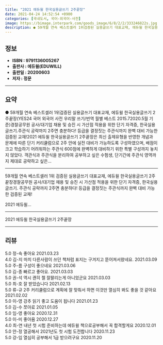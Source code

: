 ```yaml
---
title: "2021 에듀윌 한국실용글쓰기 2주끝장"
date: 2021-04-24 14:52:54 +0900
categories: [국내도서, 국어-외국어-사전]
image: https://bimage.interpark.com/goods_image/6/8/2/2/333246822s.jpg
description: ● 59개월 연속 베스트셀러 1위검증된 실용글쓰기 대표교재, 에듀윌 한국실용글쓰기 2주끝장(YES24 국어 외국어 사전 우리말 쓰기/번역 월별 베스트 2015.72020.5월 기준)경찰공무원   공사/대기업 채용 및 승진 시 가산점 적용을 위한 단기 자격증, 한국실용글쓰기.주관식 공략
---
```


## **정보**

- **ISBN : 9791136005267**
- **출판사 : 에듀윌(EDUWILL)**
- **출판일 : 20200603**
- **저자 : 정문**

------



## **요약**

●  59개월 연속 베스트셀러 1위검증된 실용글쓰기 대표교재, 에듀윌 한국실용글쓰기 2주끝장(YES24 국어 외국어 사전 우리말 쓰기/번역 월별 베스트 2015.72020.5월 기준)경찰공무원   공사/대기업 채용 및 승진 시 가산점 적용을 위한 단기 자격증, 한국실용글쓰기.주관식 공략까지 2주면 충분하다! 등급을 결정짓는 주관식까지 완벽 대비 가능한 검증된 교재!2021 에듀윌 한국실용글쓰기 2주끝장은 최신 출제유형을 반영한 개념과 문제에 따른 단기 커리큘럼으로 2주 안에 실전 대비가 가능하도록 구성하였으며, 배점이 크고 학습하기 어려워하는 주관식 600점에 완벽하게 대비하기 위한 특별 구성까지 놓치지 않았다. 객관식과 주관식을 분리하여 공부하고 싶은 수험생, 단기간에 주관식 영역까지 제대로 공략하고 싶은...

------

59개월 연속 베스트셀러 1위
검증된 실용글쓰기 대표교재, 에듀윌 한국실용글쓰기 2주끝장경찰공무원   공사/대기업 채용 및 승진 시 가산점 적용을 위한 단기 자격증, 한국실용글쓰기.
주관식 공략까지 2주면 충분하다! 
등급을 결정짓는 주관식까지 완벽 대비 가능한 검증된 교재!

2021 에듀윌... 

------


2021 에듀윌 한국실용글쓰기 2주끝장 

------


## **리뷰** 

5.0 정-숙 좋아요 2021.03.23 <br/>4.0 김-지 마치 다른사람이 쓰던 책처럼 표지는 구겨지고 뜯어져서왔네요. 2021.03.09 <br/>5.0 주-름 구성이 좋으네요 2021.03.06 <br/>5.0 김-종 빠르고 좋아요. 2021.03.03 <br/>5.0 권-석 역시 괜히 젤 잘팔리는게 아니었군요 2021.03.03 <br/>5.0 최-호 잘 받았습니다 2021.02.13 <br/>5.0 류-규 2주 커리큘럼으로 계획에 잘 맞춰서 하면 이것만 열심히 봐도 좋을 것 같아요 2021.02.02 <br/>5.0 이-영 강추 읽기 좋고 도움이 됩니다 2021.01.23 <br/>5.0 김-수 쪼아료 2021.01.05 <br/>5.0 임-영 좋아요 2020.12.31 <br/>5.0 이-미 좋아욤 2020.12.27 <br/>4.0 최-연 내년 첫 시험 준비하는데 에듀윌 책으로공부해서 꼭 합격할게요 2020.12.01 <br/>5.0 안-정 열공해서 2021년도 첫 시험 도전합니다 2020.11.23 <br/>5.0 강-임 열심히 공부해서 1급 받으려구요 2020.11.20 <br/>